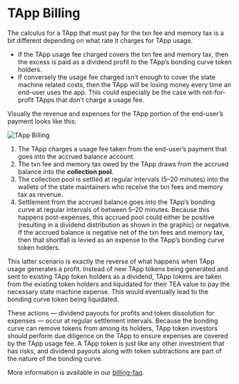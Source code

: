 # TApp Billing

The calculus for a TApp that must pay for the txn fee and memory tax is a bit different depending on what rate it charges for TApp usage.

* If the TApp usage fee charged covers the txn fee and memory tax, then the excess is paid as a dividend profit to the TApp’s bonding curve token holders.
* If conversely the usage fee charged isn’t enough to cover the state machine related costs, then the TApp will be losing money every time an end-user uses the app. This could especially be the case with not-for-profit TApps that don’t charge a usage fee.

Visually the revenue and expenses for the TApp portion of the end-user’s payment looks like this:

![TApp Billing](https://user-images.githubusercontent.com/86096370/218186872-384f76cf-4695-4b0f-b9b4-7c5c484f162c.png)

1. The TApp charges a usage fee taken from the end-user’s payment that goes into the accrued balance account.
1. The txn fee and memory tax owed by the TApp draws from the accrued balance into the **collection pool**.
1. The collection pool is settled at regular intervals (5–20 minutes) into the wallets of the state maintainers who receive the txn fees and memory tax as revenue.
1. Settlement from the accrued balance goes into the TApp’s bonding curve at regular intervals of between 5–20 minutes. Because this happens post-expenses, this accrued pool could either be positive (resulting in a dividend distribution as shown in the graphic) or negative. If the accrued balance is negative net of the txn fees and memory tax, then that shortfall is levied as an expense to the TApp’s bonding curve token holders.

This latter scenario is exactly the reverse of what happens when TApp usage generates a profit. Instead of new TApp tokens being generated and sent to existing TApp token holders as a dividend, TApp tokens are taken from the existing token holders and liquidated for their TEA value to pay the necessary state machine expense. This would eventually lead to the bonding curve token being liquidated.

These actions — dividend payouts for profits and token dissolution for expenses — occur at regular settlement intervals. Because the bonding curve can remove tokens from among its holders, TApp token investors should perform due diligence on the TApp to ensure expenses are covered by the TApp usage fee. A TApp token is just like any other investment that has risks, and dividend payouts along with token subtractions are part of the nature of the bonding curve.

More information is available in our [billing-faq](billing-faq.md).
